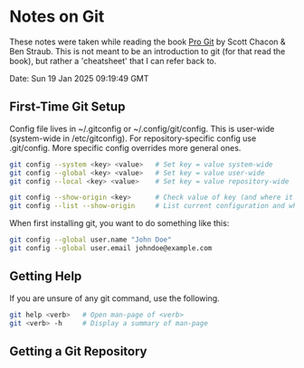 # Notes on Git

These notes were taken while reading the book [Pro Git](https://git-scm.com/book/en/v2) by Scott Chacon & Ben Straub. This is not meant to be an introduction to git (for that read the book), but rather a 'cheatsheet' that I can refer back to.

Date: Sun 19 Jan 2025 09:19:49 GMT

## First-Time Git Setup

Config file lives in ~/.gitconfig or ~/.config/git/config. This is user-wide (system-wide in /etc/gitconfig). For repository-specific config use .git/config. More specific config overrides more general ones.

```bash
git config --system <key> <value>   # Set key = value system-wide
git config --global <key> <value>   # Set key = value user-wide
git config --local <key> <value>    # Set key = value repository-wide

git config --show-origin <key>      # Check value of key (and where it was set)
git config --list --show-origin     # List current configuration and where it was set
```

When first installing git, you want to do something like this:

```bash
git config --global user.name "John Doe"
git config --global user.email johndoe@example.com
```

## Getting Help

If you are unsure of any git command, use the following.

```bash
git help <verb>   # Open man-page of <verb>
git <verb> -h     # Display a summary of man-page
```

## Getting a Git Repository
